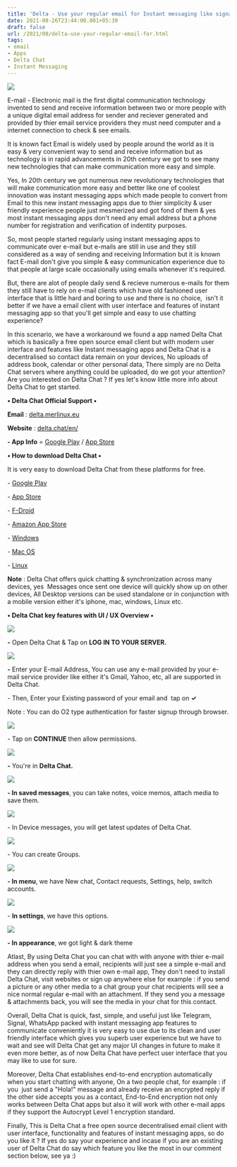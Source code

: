 ```yaml
---
title: 'Delta - Use your regular email for Instant messaging like signal!'
date: 2021-08-26T23:44:00.001+05:30
draft: false
url: /2021/08/delta-use-your-regular-email-for.html
tags: 
- email
- Apps
- Delta Chat
- Instant Messaging
---
```


 [![](https://lh3.googleusercontent.com/-D7I2KUOgG9I/YSfaHTYorPI/AAAAAAAAGe0/TrgzSvmbT2ocb4oxn3s57LTfOBzoW4O_ACLcBGAsYHQ/s1600/1630001690196986-0.png)](https://lh3.googleusercontent.com/-D7I2KUOgG9I/YSfaHTYorPI/AAAAAAAAGe0/TrgzSvmbT2ocb4oxn3s57LTfOBzoW4O_ACLcBGAsYHQ/s1600/1630001690196986-0.png) 

  

  

E-mail - Electronic mail is the first digital communication technology invented to send and receive information between two or more people with a unique digital email address for sender and reciever generated and provided by thier email service providers they must need computer and a internet connection to check & see emails.

  

It is known fact Email is widely used by people around the world as it is easy & very convenient way to send and receive information but as technology is in rapid advancements in 20th century we got to see many new technologies that can make communication more easy and simple.

  

Yes, In 20th century we got numerous new revolutionary technologies that will make communication more easy and better like one of coolest innovation was instant messaging apps which made people to convert from Email to this new instant messaging apps due to thier simplicity & user friendly experience people just mesmerized and got fond of them & yes most instant messaging apps don't need any email address but a phone number for registration and verification of indentity purposes.

  

So, most people started regularly using instant messaging apps to communicate over e-mail but e-mails are still in use and they still considered as a way of sending and receiving Information but it is known fact E-mail don't give you simple & easy communication experience due to that people at large scale occasionally using emails whenever it's required.

  

But, there are alot of people daily send & recieve numerous e-mails for them they still have to rely on e-mail clients which have old fashioned user interface that is little hard and boring to use and there is no choice,  isn't it better if we have a email client with user interface and features of instant messaging app so that you'll get simple and easy to use chatting experience? 

  

In this scenario, we have a workaround we found a app named Delta Chat which is basically a free open source email client but with modern user interface and features like Instant messaging apps and Delta Chat is a decentralised so contact data remain on your devices, No uploads of address book, calendar or other personal data, There simply are no Delta Chat servers where anything could be uploaded, do we got your attention? Are you interested on Delta Chat ? If yes let's know little more info about Delta Chat to get started.

  

**• Delta Chat Official Support •**

**Email** : [delta.merlinux.eu](http://delta.merlinux.eu)

  

**Website** : [delta.chat/en/](http://delta.chat/en/)

  

**\- App Info** = [Google Play](https://play.google.com/store/apps/details?id=chat.delta) / [App Store](https://apps.apple.com/us/app/delta-chat/id1459523234)

**• How to download Delta Chat •**

It is very easy to download Delta Chat from these platforms for free.

  

\- [Google Play](https://play.google.com/store/apps/details?id=chat.delta)

\- [App Store](https://apps.apple.com/us/app/delta-chat/id1459523234)

\- [F-Droid](https://f-droid.org/app/com.b44t.messenger)

\- [Amazon App Store](https://www.amazon.com/dp/B0864PKVW3/)

\- [Windows](https://www.microsoft.com/en-us/p/deltachat/9pjtxx7hn3pk?activetab=pivot:overviewtab)

\- [Mac OS](https://apps.apple.com/us/app/delta-chat-desktop/id1462750497)

\- [Linux](https://flathub.org/apps/details/chat.delta.desktop) 

  

**Note** : Delta Chat offers quick chatting & synchronization across many devices, yes  Messages once sent one device will quickly show up on other devices, All Desktop versions can be used standalone or in conjunction with a mobile version either it's iphone, mac, windows, Linux etc.

  

**• Delta Chat key features with UI / UX Overview •**

 [![](https://lh3.googleusercontent.com/-0gP_FMrT81k/YSfaGKKkjxI/AAAAAAAAGew/0ZoUwqOsl5k06-H1B4AIxZ4sS_zaT4BrQCLcBGAsYHQ/s1600/1630001684120545-1.png)](https://lh3.googleusercontent.com/-0gP_FMrT81k/YSfaGKKkjxI/AAAAAAAAGew/0ZoUwqOsl5k06-H1B4AIxZ4sS_zaT4BrQCLcBGAsYHQ/s1600/1630001684120545-1.png) 

  

**\-** Open Delta Chat & Tap on **LOG IN TO YOUR SERVER.**

  

 [![](https://lh3.googleusercontent.com/-HxqP9ctW2zM/YSfaEjWQjuI/AAAAAAAAGes/ONpswSRyZGka7lTT7mV0IKbHMUFRDRs4ACLcBGAsYHQ/s1600/1630001678095866-2.png)](https://lh3.googleusercontent.com/-HxqP9ctW2zM/YSfaEjWQjuI/AAAAAAAAGes/ONpswSRyZGka7lTT7mV0IKbHMUFRDRs4ACLcBGAsYHQ/s1600/1630001678095866-2.png) 

  

**\-** Enter your E-mail Address, You can use any e-mail provided by your e-mail service provider like either it's Gmail, Yahoo, etc, all are supported in Delta Chat.

  

\- Then, Enter your Existing password of your email and  tap on **✓**

  

Note : You can do O2 type authentication for faster signup through browser.

  

 [![](https://lh3.googleusercontent.com/-RH8bqJxrwgQ/YSfaDJIIFOI/AAAAAAAAGeo/LsJz41Fx7mI5t3p-ri02kczKj9MDbTr_wCLcBGAsYHQ/s1600/1630001671065932-3.png)](https://lh3.googleusercontent.com/-RH8bqJxrwgQ/YSfaDJIIFOI/AAAAAAAAGeo/LsJz41Fx7mI5t3p-ri02kczKj9MDbTr_wCLcBGAsYHQ/s1600/1630001671065932-3.png) 

  

\- Tap on **CONTINUE** then allow permissions.

  

 [![](https://lh3.googleusercontent.com/-7AC78_VEAr0/YSfaBcCp7wI/AAAAAAAAGek/IhI6GOqpc5YoOwZ3JWf37k511XNhBQtJACLcBGAsYHQ/s1600/1630001666644542-4.png)](https://lh3.googleusercontent.com/-7AC78_VEAr0/YSfaBcCp7wI/AAAAAAAAGek/IhI6GOqpc5YoOwZ3JWf37k511XNhBQtJACLcBGAsYHQ/s1600/1630001666644542-4.png) 

  

**\-** You're in **Delta Chat.**

 **[![](https://lh3.googleusercontent.com/-xttItPAfn4I/YSfaASjuINI/AAAAAAAAGeg/51y0bwvKzWom4YtoRosj5vPlz_BlLqjaACLcBGAsYHQ/s1600/1630001661602936-5.png)](https://lh3.googleusercontent.com/-xttItPAfn4I/YSfaASjuINI/AAAAAAAAGeg/51y0bwvKzWom4YtoRosj5vPlz_BlLqjaACLcBGAsYHQ/s1600/1630001661602936-5.png)** 

**\- In saved messages**, you can take notes, voice memos, attach media to save them.

  

 [![](https://lh3.googleusercontent.com/-LBCSD2eTo2o/YSfZ_LYjrDI/AAAAAAAAGec/KKXlNbfz_I4w-JHAVpl6Pe-qqaJDCQ1RwCLcBGAsYHQ/s1600/1630001654685575-6.png)](https://lh3.googleusercontent.com/-LBCSD2eTo2o/YSfZ_LYjrDI/AAAAAAAAGec/KKXlNbfz_I4w-JHAVpl6Pe-qqaJDCQ1RwCLcBGAsYHQ/s1600/1630001654685575-6.png) 

  

\- In Device messages, you will get latest updates of Delta Chat.

  

 [![](https://lh3.googleusercontent.com/-bwPr8XTlzCU/YSfZ9Q8Q1pI/AAAAAAAAGeY/I_tP_YlvWP47IncVqhrq_4FLLeF9acv3QCLcBGAsYHQ/s1600/1630001649597512-7.png)](https://lh3.googleusercontent.com/-bwPr8XTlzCU/YSfZ9Q8Q1pI/AAAAAAAAGeY/I_tP_YlvWP47IncVqhrq_4FLLeF9acv3QCLcBGAsYHQ/s1600/1630001649597512-7.png) 

  

\- You can create Groups.

  

 [![](https://lh3.googleusercontent.com/-BY2zNuRx9O0/YSfZ8C9cmrI/AAAAAAAAGeU/CJgCctuDR_8penZT36R2-3i_2oYGmQzNwCLcBGAsYHQ/s1600/1630001644899815-8.png)](https://lh3.googleusercontent.com/-BY2zNuRx9O0/YSfZ8C9cmrI/AAAAAAAAGeU/CJgCctuDR_8penZT36R2-3i_2oYGmQzNwCLcBGAsYHQ/s1600/1630001644899815-8.png) 

  

**\- In menu**, we have New chat, Contact requests, Settings, help, switch accounts.

  

 [![](https://lh3.googleusercontent.com/-TS9ysdTEYdo/YSfZ6_SJkVI/AAAAAAAAGeQ/RlDo0X7H64g5ehYj8eb4VcZYbZ-Gh8iygCLcBGAsYHQ/s1600/1630001639964009-9.png)](https://lh3.googleusercontent.com/-TS9ysdTEYdo/YSfZ6_SJkVI/AAAAAAAAGeQ/RlDo0X7H64g5ehYj8eb4VcZYbZ-Gh8iygCLcBGAsYHQ/s1600/1630001639964009-9.png) 

  

\- **In settings**, we have this options.

  

 [![](https://lh3.googleusercontent.com/-ozS97-MjNQw/YSfZ5qxakqI/AAAAAAAAGeM/X2z8D6IohwMlWReF61UdBksLBILglQZUQCLcBGAsYHQ/s1600/1630001633164446-10.png)](https://lh3.googleusercontent.com/-ozS97-MjNQw/YSfZ5qxakqI/AAAAAAAAGeM/X2z8D6IohwMlWReF61UdBksLBILglQZUQCLcBGAsYHQ/s1600/1630001633164446-10.png) 

  

**\- In appearance**, we got light & dark theme

  

Atlast, By using Delta Chat you can chat with with anyone with thier e-mail address when you send a email, recipients will just see a simple e-mail and they can directly reply with thier own e-mail app, They don't need to install Delta Chat, visit websites or sign up anywhere else for example : if you send a picture or any other media to a chat group your chat recipients will see a nice normal regular e-mail with an attachment. If they send you a message & attachments back, you will see the media in your chat for this contact.

  

Overall, Delta Chat is quick, fast, simple, and useful just like Telegram, Signal, WhatsApp packed with instant messaging app features to communicate conveniently it is very easy to use due to its clean and user friendly interface which gives you superb user experience but we have to wait and see will Delta Chat get any major UI changes in future to make it even more better, as of now Delta Chat have perfect user interface that you may like to use for sure.

  

Moreover, Delta Chat establishes end-to-end encryption automatically when you start chatting with anyone, On a two people chat, for example : if you  just send a "Hola!" message and already receive an encrypted reply if the other side accepts you as a contact, End-to-End encryption not only works between Delta Chat apps but also it will work with other e-mail apps if they support the Autocrypt Level 1 encryption standard.

  

Finally, This is Delta Chat a free open source decentralised email client with user interface, functionality and features of instant messaging apps, so do you like it ? If yes do say your experience and incase if you are an existing user of Delta Chat do say which feature you like the most in our comment section below, see ya :)